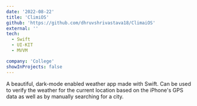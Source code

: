 ```yaml
---
date: '2022-08-22'
title: 'ClimiOS'
github: 'https://github.com/dhruvshrivastava18/ClimaiOS'
external: ''
tech:
  - Swift
  - UI-KIT
  - MVVM

company: 'College'
showInProjects: false
---
```


A beautiful, dark-mode enabled weather app made with Swift. Can be used to verify the weather for the current location based on the iPhone's GPS data as well as by manually searching for a city.
